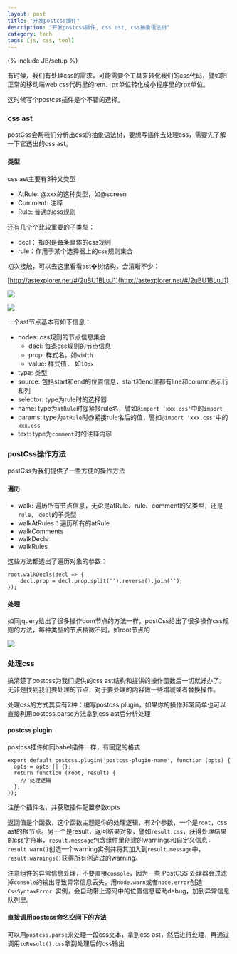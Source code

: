 ```yaml
---
layout: post
title: "开发postcss插件"
description: "开发postcss插件, css ast, css抽象语法树"
category: tech
tags: [js, css, tool]
---
```

{% include JB/setup %}

有时候，我们有处理css的需求，可能需要个工具来转化我们的css代码，譬如把正常的移动端web css代码里的rem、px单位转化成小程序里的rpx单位。

这时候写个postcss插件是个不错的选择。

### css ast

postCss会帮我们分析出css的抽象语法树，要想写插件去处理css，需要先了解一下它透出的css ast。

#### 类型

css ast主要有3种父类型

- AtRule: @xxx的这种类型，如@screen
- Comment: 注释
- Rule: 普通的css规则

还有几个个比较重要的子类型：

- decl： 指的是每条具体的css规则
- rule：作用于某个选择器上的css规则集合

初次接触，可以去这里看看ast�树结构，会清晰不少：

[http://astexplorer.net/#/2uBU1BLuJ1](http://astexplorer.net/#/2uBU1BLuJ1)

![](http://s3.mogucdn.com/mlcdn/c45406/171029_0ak3ehbbke8b5e5bfk5f56f6574kj_2204x1164.png)

![](http://s11.mogucdn.com/mlcdn/c45406/171029_539a04idg9af916g4i5gi57fb7ibb_2026x1124.png)

一个ast节点基本有如下信息：

- nodes: css规则的节点信息集合
    - decl: 每条css规则的节点信息
    - prop: 样式名，如`width`
    - value: 样式值， 如`10px`
- type: 类型
- source: 包括start和end的位置信息，start和end里都有line和column表示行和列
- selector: type为rule时的选择器
- name: type为`atRule`时@紧接rule名，譬如`@import 'xxx.css'`中的`import`
- params: type为`atRule`时@紧接rule名后的值，譬如`@import 'xxx.css'`中的`xxx.css`
- text: type为`comment`时的注释内容


### postCss操作方法

postCss为我们提供了一些方便的操作方法

#### 遍历

- walk: 遍历所有节点信息，无论是atRule、rule、comment的父类型，还是`rule`、 `decl`的子类型
- walkAtRules：遍历所有的atRule
- walkComments
- walkDecls
- walkRules

这些方法都透出了遍历对象的参数：

    root.walkDecls(decl => {
        decl.prop = decl.prop.split('').reverse().join('');
    });
    
#### 处理

如同jquery给出了很多操作dom节点的方法一样，postCss给出了很多操作css规则的方法，每种类型的节点稍微不同，如root节点的

![](http://s3.mogucdn.com/mlcdn/c45406/171029_8d7kllad227b7hl5ekjjkg801l43k_248x952.png)

### 处理css

搞清楚了postcss为我们提供的css ast结构和提供的操作函数后一切就好办了。无非是找到我们要处理的节点，对于要处理的内容做一些增减或者替换操作。

处理css的方式其实有2种：编写postcss plugin，如果你的操作非常简单也可以直接利用postcss.parse方法拿到css ast后分析处理

#### postcss plugin

postcss插件如同babel插件一样，有固定的格式

    export default postcss.plugin('postcss-plugin-name', function (opts) {
      opts = opts || {};
      return function (root, result) {
        // 处理逻辑
      };
    });
    
注册个插件名，并获取插件配置参数opts

返回值是个函数，这个函数主题是你的处理逻辑，有2个参数，一个是`root`，css ast的根节点。另一个是result，返回结果对象，譬如`result.css`，获得处理结果的css字符串，`result.message`包含组件里创建的warnings和自定义信息，`result.warn()`创造一个warning实例并将其加入到`result.message`中，`result.warnings()`获得所有创造过的warning。

注意组件的异常信息处理，不要直接`console`，因为一些 PostCSS 处理器会过滤掉`console`的输出导致异常信息丢失，用`node.warn`或者`node.error`创造`CssSyntaxError `实例，会自动带上源码中的位置信息帮助debug，加到异常信息队列里。

#### 直接调用postcss命名空间下的方法

可以用`postcss.parse`来处理一段css文本，拿到css ast，然后进行处理，再通过调用`toResult().css`拿到处理后的css输出